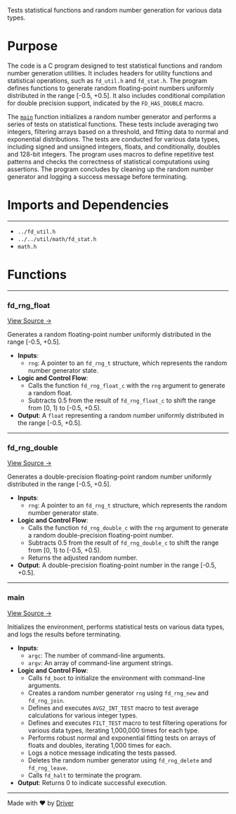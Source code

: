 <!--------------------------------------------------------------------------------->
<!-- IMPORTANT: This file is auto-generated by Driver (https://driver.ai). -------->
<!-- Manual edits may be overwritten on future commits. --------------------------->
<!--------------------------------------------------------------------------------->

Tests statistical functions and random number generation for various data types.

# Purpose
The code is a C program designed to test statistical functions and random number generation utilities. It includes headers for utility functions and statistical operations, such as `fd_util.h` and `fd_stat.h`. The program defines functions to generate random floating-point numbers uniformly distributed in the range [-0.5, +0.5]. It also includes conditional compilation for double precision support, indicated by the `FD_HAS_DOUBLE` macro.

The [`main`](<#main>) function initializes a random number generator and performs a series of tests on statistical functions. These tests include averaging two integers, filtering arrays based on a threshold, and fitting data to normal and exponential distributions. The tests are conducted for various data types, including signed and unsigned integers, floats, and conditionally, doubles and 128-bit integers. The program uses macros to define repetitive test patterns and checks the correctness of statistical computations using assertions. The program concludes by cleaning up the random number generator and logging a success message before terminating.
# Imports and Dependencies

---
- `../fd_util.h`
- `../../util/math/fd_stat.h`
- `math.h`


# Functions

---
### fd\_rng\_float<!-- {{#callable:fd_rng_float}} -->
[View Source →](<../../../../../src/util/math/test_stat.c#L6>)

Generates a random floating-point number uniformly distributed in the range [-0.5, +0.5].
- **Inputs**:
    - `rng`: A pointer to an `fd_rng_t` structure, which represents the random number generator state.
- **Logic and Control Flow**:
    - Calls the function `fd_rng_float_c` with the `rng` argument to generate a random float.
    - Subtracts 0.5 from the result of `fd_rng_float_c` to shift the range from [0, 1) to [-0.5, +0.5).
- **Output**: A `float` representing a random number uniformly distributed in the range [-0.5, +0.5].


---
### fd\_rng\_double<!-- {{#callable:fd_rng_double}} -->
[View Source →](<../../../../../src/util/math/test_stat.c#L8>)

Generates a double-precision floating-point random number uniformly distributed in the range [-0.5, +0.5].
- **Inputs**:
    - `rng`: A pointer to an `fd_rng_t` structure, which represents the random number generator state.
- **Logic and Control Flow**:
    - Calls the function `fd_rng_double_c` with the `rng` argument to generate a random double-precision floating-point number.
    - Subtracts 0.5 from the result of `fd_rng_double_c` to shift the range from [0, 1) to [-0.5, +0.5).
    - Returns the adjusted random number.
- **Output**: A double-precision floating-point number in the range [-0.5, +0.5].


---
### main<!-- {{#callable:main}} -->
[View Source →](<../../../../../src/util/math/test_stat.c#L13>)

Initializes the environment, performs statistical tests on various data types, and logs the results before terminating.
- **Inputs**:
    - `argc`: The number of command-line arguments.
    - `argv`: An array of command-line argument strings.
- **Logic and Control Flow**:
    - Calls `fd_boot` to initialize the environment with command-line arguments.
    - Creates a random number generator `rng` using `fd_rng_new` and `fd_rng_join`.
    - Defines and executes `AVG2_INT_TEST` macro to test average calculations for various integer types.
    - Defines and executes `FILT_TEST` macro to test filtering operations for various data types, iterating 1,000,000 times for each type.
    - Performs robust normal and exponential fitting tests on arrays of floats and doubles, iterating 1,000 times for each.
    - Logs a notice message indicating the tests passed.
    - Deletes the random number generator using `fd_rng_delete` and `fd_rng_leave`.
    - Calls `fd_halt` to terminate the program.
- **Output**: Returns 0 to indicate successful execution.



---
Made with ❤️ by [Driver](https://www.driver.ai/)